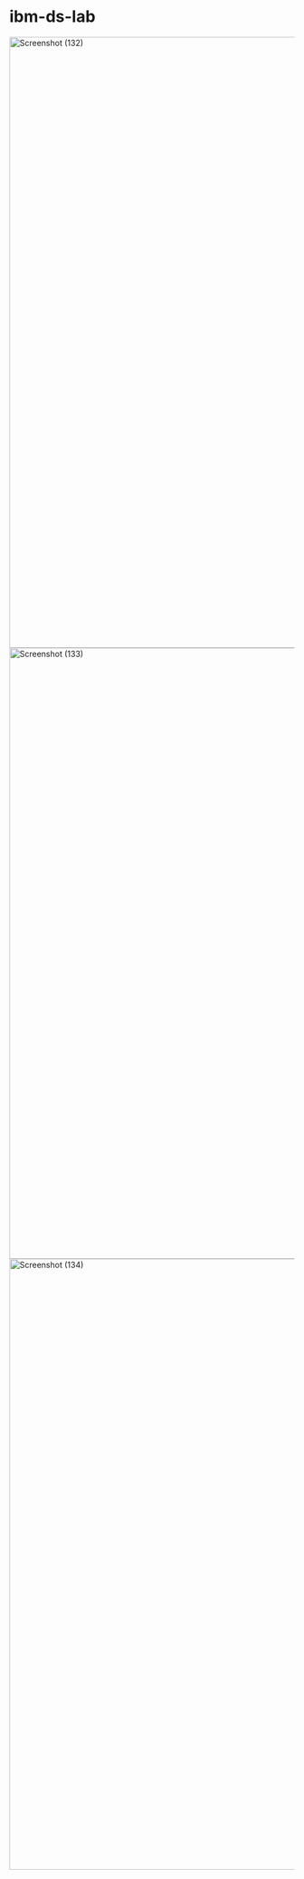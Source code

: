 # ibm-ds-lab
<img width="1920" height="1080" alt="Screenshot (132)" src="https://github.com/user-attachments/assets/c4828838-7334-449f-9497-095fe1e72576" />
<img width="1920" height="1080" alt="Screenshot (133)" src="https://github.com/user-attachments/assets/a9351787-b3cc-4f49-aaa1-83bc20f8eaa0" />
<img width="1920" height="1080" alt="Screenshot (134)" src="https://github.com/user-attachments/assets/ecc724fa-2f16-4209-ae48-77012a6c6bee" />

